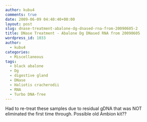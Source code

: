 ```yaml
---
author: kubu4
comments: true
date: 2009-06-09 04:40:40+00:00
layout: post
slug: dnase-treatment-abalone-dg-dnased-rna-from-20090605-2
title: DNase Treatment - Abalone Dg DNased RNA from 20090605
wordpress_id: 1033
author:
  - kubu4
categories:
  - Miscellaneous
tags:
  - black abalone
  - Dg
  - digestive gland
  - DNase
  - Haliotis cracherodii
  - RNA
  - Turbo DNA-free
---
```


Had to re-treat these samples due to residual gDNA that was NOT eliminated the first time through. Possible old Ambion kit??

